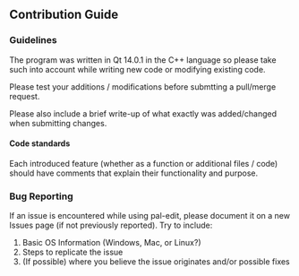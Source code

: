 <h2>Contribution Guide</h2>

<h3>Guidelines</h3>
<p>The program was written in Qt 14.0.1 in the C++ language so please take such into account while writing new code or modifying existing code.</p>
<p>Please test your additions / modifications before submtting a pull/merge request.</p>
<p>Please also include a brief write-up of what exactly was added/changed when submitting changes.</p>
<h4>Code standards</h4>
<p>Each introduced feature (whether as a function or additional files / code) should have comments that explain their functionality and purpose.</p>
<h3>Bug Reporting</h3>
<p>If an issue is encountered while using pal-edit, please document it on a new Issues page (if not previously reported). Try to include:</p>
<ol>
  <li>Basic OS Information (Windows, Mac, or Linux?)</li>
  <li>Steps to replicate the issue</li>
  <li>(If possible) where you believe the issue originates and/or possible fixes</li>
</ol>
